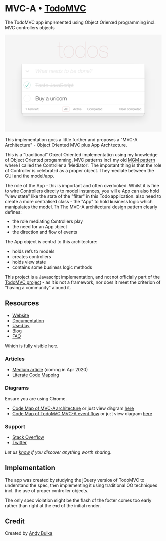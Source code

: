 # MVC-A • [TodoMVC](http://todomvc.com)

The TodoMVC app implemented using Object Oriented programming incl. MVC controllers objects.

![](https://github.com/tastejs/todomvc-app-css/raw/master/screenshot.png)

This implementation goes a little further and proposes a "MVC-A Architecture" - Object Oriented MVC plus App Architecture.

This is a "traditional" Object Oriented implementation using my knowledge of Object Oriented programming, MVC patterns incl. my old [MGM pattern](http://www.atug.com/andypatterns/mgm.htm) where I called the Controller a 'Mediator'. The important thing is that the role of Controller is celebrated as a proper object. They mediate between the GUI and the model/app. 

The role of the App - this is important and often overlooked. Whilst it is fine to wire Controllers directly to model instances, you will e App can also hold "view state" like the state of the "filter" in this Todo application.
also need to create a more centralised class - the "App" to hold business logic which manipulates the model. Th
The MVC-A architectural design pattern clearly defines:

* the role mediating Controllers play
* the need for an App object
* the direction and flow of events

The App object is central to this architecture:

* holds refs to models
* creates controllers
* holds view state
* contains some business logic methods

This project is a Javascript implementation, and not not officially part of the [TodoMVC project](http://todomvc.com/) - as it is not a framework, nor does it meet the criterion of "having a community" around it.  

## Resources

- [Website](https://www.gituml.com/editz/134)
- [Documentation](https://www.gituml.com/editz/134)
- [Used by](https://github.com/abulka/todomvc-oo)
- [Blog](https://www.gituml.com/editz/136)
- [FAQ](https://www.gituml.com/editz/136)

Which is fully visible here.

### Articles

- [Medium article]()  (coming in Apr 2020)
- [Literate Code Mapping](https://github.com/abulka/lcodemaps)

### Diagrams

Ensure you are using Chrome.

- [Code Map of MVC-A architecture](https://www.gituml.com/editz/136) or just view diagram [here](https://www.plantuml.com/plantuml/svg/dLLjRzis4FukmF_XuWQO7IIAutNpQYW2qWGD2ZJRq2pzD22WgPF5XI85aghg5VtlErAIhTWfXkr3eFZuy7dkZNTH5FtmGJWqp25SwmpXZbLGCcwqZQAZl5RS2QsWH5VeR7AiM8cdS5mnmqfxEHvFepY637D8wZHPfU4yEL-boNcTJZhO5E8uEaALzMn3uYy6yybnXjOHxPDGsUNO_o3Y8v7399ZWyXB6LjU68zaJhgKsou-OfIGQhdgrv3pOKrAI5eUe3h8zLfd8z_qvvZvsakdk6RrXygsiCKsi-1kN5w_JSOTQ3M0tp3pTIyhThM6R7ZhVGjS3wCk8rOkQ_MarEFszDfLyvax4KL7b8DVQVsvHXJ9ciDh0hN0FfOIcQUArS7KfOwxBKJIAk6JMmXsHI_WwYW0ovfZ_MdJ4OaVHjntiMYjdj9HaRy6iglodzDVzF-jQ-0z-9ayU2wOoWawcWLQNZmVc0VLLLRMKMwxF0XkmZYBmlrOKLCkqggrGQEsZr6l1BruopYTJUCR-oNCb2Tm-l8TpkFdj3jBKomN8AFBYPsSfZ4_6NIgMC8z1Dyhk3lk3NsBleyW5qc5hZECq1F3g1h6wVzhueX6oRugTCNqJjydfsy-h3xCw55fqGfkXp13y_-JwU8PCI_Wn1cwGajr5_D-rzeJse_Aa8IREfDpM2qAzpk5F1OnpRnYM_P0b5789hmVUVWToCQFqCQ4S_H4gM0-2-Y1AUgg8QXVIrfJ-7FjEwIFoBXv03fBRjjizlKHcXBw01Duh2aPn19tx751djfvda593JkvFNxrxjrZCPbCVj75Ge47gpdsgEL4zM7hMmhznnfs5HhWYzBBlQjw6zM-aesZdMzotBIKh1eNDxd3U7dQf_2c6UYXD8x9zDue63J0BlxvPp1UZw8z2M1ZBVds44LgoQWosq8q5Lz0s-NHzTWLNXXU4ugucjqPHKmXUq4fXode0LB9k1y8G5tl1eC1sLYPfsLYnLb0nFwuKS8dCo8tVGRx1blxMIP2cx90xc0dcX5e_wuDAiaqFKqYboRK1fe8FUlKNIVMdcJ3OBYgQOf1BtVYwXZQmhOCuk0NahH_Ata-dYU2vzzXvLsYPMQ35Ppqg343hxLsBzxMLOHptyE4xEGaGt-XWTObxhwjRrdINTXpucddP0bc6XaRBOKNElb-5KoeNbbN1QEtiP_4Z9PX4QDjSgMm3Rslvn60-cy-2SAiN_GC0)
- [Code Map of TodoMVC MVC-A event flow](https://www.gituml.com/editz/134)  or just view diagram [here](https://www.plantuml.com/plantuml/svg/pLXRJ-D657ucKlx3R8eKKeMWLdsYmH85IbVBqXMmKYjLiXpx99aozhZsc6oA-EyzStF6YPqum4Dt9UAnPyxrEz-PcP05UKukU28opXXa3ppY7mN4vBb3y5-GfketvX4mFuEf6iqAQdzz6gb7WUiU84vP842zIBYWqwK_BP9GZKEUv28hGi6peu5wCw59vCCJ928tRmIVpHYO0KHKq6Js6JKxRpx1iaZDk4WZr6O64Q1ulZGZ7yq50JvQQD_G98TCE6yc1MMHUKO_6HfBcG1hddO01o-TJYTS2zDl44IGhGN9XcNJLPxuZuxXsizpnXga_ygvQ9G-LHyhiTPsD-WsWRdWk013OZtMQ_oGqV2nygfka44IMRFQXESI9iNiieXJcJsMjuxJb6Tn8Co0yPbrWURex1AJYc8naLDUOuIs8InjoFs_Sp8U8t8B1fw7Z-Jeyv1duPn60u8llhiCiiTx2AupWCIOM0ZArCFLxSFLdV_fwayzkhyu_t9L3e-FZvN6ggxHgAwEJfL90QAFU5jN64Yrdcz0qdh-Uawg2rNmrehV5rGmZJ0_jF1HGrFqcmbKAsgUmpNqhO-3t8zeA4h8oczbyZDHIR7cebSarwIjN8_XQKYJqiCdI1XFM2EQerwhqI73eApu_Wt5v67zOe8Y89-3bCH1cF6yq_aWALDGdf0On9n7HuT94CEG7AP15iJvMQytwA3b4Kp9kF364qzz7vzClF59uHsPQGFqhlC1ozPASmL_Go8_EfJ4W68VaORFUdA0WZ_GAJbIhyZP6UdblCX2mFVZa3EUdTv1vA5IjLHg6v-eznvgOZcuiyoKydCIqUcwFOUXz1tLc7N8KW7xXHNWZNFwBvp-y9FNCxCcpZGLPybzrrcmj5D_BAVEdAdrCoQrEktNrFdwfSWGfguvdH2nW6MdMPXSGwBI6979abnJyJLcPB5OZ6PK534R8SoxdQx1qtcQakTkvw1IDLqD_oYoZnRxNGiW-T3j62pqdCMz8K4iIFcAeYH8oO9cs3F9CM4q5v38P-HK8kQG0z4u9ZmiCZMB9l83oPSuDUwQbehmo204-YHdY3dDzR8XELA_0tBcaMVrOMHCLUznWDN3HjECnmFoKffry_7-uUfMLei9wGD7XkUUNXlvSj-0fH1RgDXrpP1GGK8VOgaL0wSSlr7kOdFg6S742iOeIPasVhZ0naqAqdyNb34Y0F_0Q3QokLsHAGepcmtRYb11o8j4k59-kVlz_FBY_Fv1ie6n_uR6e0Z1m-RdQ-O9vq4oWsZbCI4h8TlzTdYaXm8r5H8Z4FsIQHbK0QFZiUbpY4BGYo0d0IOyBvWWVEh01bsMu6YNDOqH9vW9NxmseF-_O5gHDgGtF710P2fO8WYZGcHOt5s82Qagmm1fLOL7LnZe-hAq1f3UFowLdMWAdTBQyj2M6wbIFdmB8HKamnWJjK4glmrjS7KfW_5GJtgYi21rZW-sfM0F8zyZW-qJQ8rnwrv6TqXuAjkDoUGx8U9bnUfrHwSLB7OIzy63peisNWB44fXXQuKNx2D09BLgZ6cxf9T3ifX31bZ5Jh7UKqYImDCxU58RNp3TeYeRHMoKwcZbp0QNxu66_Vj0xQgAQ_NGUMF_Q0BIo3dG3jw_HxstYchocnIiuEaSc2lmrAyLDAw_VYGuaWeLK8i4Tnk0Zqk7ZLJReEuvJ8dvUbkcye-zqLExkWL-QjVjHD1UWSyWva_m2WWDoJJ0BVD-QQxLrW9CxwTi9wnSLIjqwGaIM8fuIdGPmP7gZeRmG48h9PBMHfWuRVF57CB7V3Lj99OfA1IcaCbR0oJAUI088Y-3Vmh4PUGGrorosgd6fRP8paER6ZP14knO1yQW8PaKGa_fcikGsjqIbUU2961ccUcYsuCjJrkEF_B8jGaUFCcDoCd9_gIxNRSyiTKPi84dfTyne0rpDwi-QD9RhSZUO5rjgyAjRSpsEgrbIwvfEwttBQzlaM_a-xhjokQ9pToNcVSlRsqoTKJNHkag1UujfA87dOG3LQkJ33VQOP0BCkEWMelQPMDrMdtkHdlNKMmNVdR7ui3T7zOouP0yz_M7lkQRaHwz37xUIOZMzZjrrvgxkx40TtX399YGZVGfIP9FKiGJ_2RvofuxSh848UDahzT6CfXEJRXRrEOZOdCCMvJ-lYUlXlPLGOcw0gniIouqSUFcDz6xvwNQXnZoBWFIHzOM8gF8u0WWi_ML9z9-UG7P9zXJ-kgkih_T-NSjvNPdb-Uea3SrFiD2EDMTLTUFoca_3SB7O0RwxaVUJjv1A12Fwe9IqPrE-tg-qBYnmfsvnxogt6Fg99FdbvM03TRRBg6aougGZPXj5-A4koAcMi3RPUYQLylxAcJolxo76wiRrBMe6C_rZEDZhyPjnxLJTQ7tLq9oBDYSV8-FuudNlc786rjp3aCXEj7o8d1e35kPiHcuId1g324hIrgXLjcoiaB2JSUgvdGhGxVTeiPbpH5lMB2MQvFFgc6ckylfs_BLiAIz9sQHJ4YzMPY8ZTbDMTdQZ6ms5BiLkMm6ga6gFMKPdrR8A6U_6HvhcfjIsKRdZYuYjNN-0m00)

### Support

- [Stack Overflow](http://stackoverflow.com/questions/tagged/MVC-A)
- [Twitter](http://twitter.com/unjazz)

*Let us [know](https://github.com/tastejs/todomvc/issues) if you discover anything worth sharing.*


## Implementation

The app was created by studying the jQuery version of TodoMVC to understand the spec, then implementing it using traditional OO techniques incl. the use of proper controller objects.

The only spec violation might be the flash of the footer comes too early rather than right at the end of the initial render.

## Credit

Created by [Andy Bulka](http://andypatterns.com)
